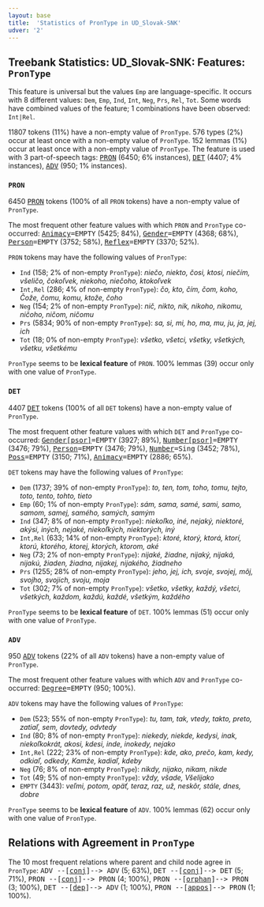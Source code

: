 ```yaml
---
layout: base
title:  'Statistics of PronType in UD_Slovak-SNK'
udver: '2'
---
```


## Treebank Statistics: UD_Slovak-SNK: Features: `PronType`

This feature is universal but the values `Emp` are language-specific.
It occurs with 8 different values: `Dem`, `Emp`, `Ind`, `Int`, `Neg`, `Prs`, `Rel`, `Tot`.
Some words have combined values of the feature; 1 combinations have been observed: `Int|Rel`.

11807 tokens (11%) have a non-empty value of `PronType`.
576 types (2%) occur at least once with a non-empty value of `PronType`.
152 lemmas (1%) occur at least once with a non-empty value of `PronType`.
The feature is used with 3 part-of-speech tags: <tt><a href="sk_snk-pos-PRON.html">PRON</a></tt> (6450; 6% instances), <tt><a href="sk_snk-pos-DET.html">DET</a></tt> (4407; 4% instances), <tt><a href="sk_snk-pos-ADV.html">ADV</a></tt> (950; 1% instances).

### `PRON`

6450 <tt><a href="sk_snk-pos-PRON.html">PRON</a></tt> tokens (100% of all `PRON` tokens) have a non-empty value of `PronType`.

The most frequent other feature values with which `PRON` and `PronType` co-occurred: <tt><a href="sk_snk-feat-Animacy.html">Animacy</a></tt><tt>=EMPTY</tt> (5425; 84%), <tt><a href="sk_snk-feat-Gender.html">Gender</a></tt><tt>=EMPTY</tt> (4368; 68%), <tt><a href="sk_snk-feat-Person.html">Person</a></tt><tt>=EMPTY</tt> (3752; 58%), <tt><a href="sk_snk-feat-Reflex.html">Reflex</a></tt><tt>=EMPTY</tt> (3370; 52%).

`PRON` tokens may have the following values of `PronType`:

* `Ind` (158; 2% of non-empty `PronType`): <em>niečo, niekto, čosi, ktosi, niečím, všeličo, čokoľvek, niekoho, niečoho, ktokoľvek</em>
* `Int,Rel` (286; 4% of non-empty `PronType`): <em>čo, kto, čím, čom, koho, Čože, čomu, komu, ktože, čoho</em>
* `Neg` (154; 2% of non-empty `PronType`): <em>nič, nikto, nik, nikoho, nikomu, ničoho, ničom, ničomu</em>
* `Prs` (5834; 90% of non-empty `PronType`): <em>sa, si, mi, ho, ma, mu, ju, ja, jej, ich</em>
* `Tot` (18; 0% of non-empty `PronType`): <em>všetko, všetci, všetky, všetkých, všetku, všetkému</em>

`PronType` seems to be **lexical feature** of `PRON`. 100% lemmas (39) occur only with one value of `PronType`.

### `DET`

4407 <tt><a href="sk_snk-pos-DET.html">DET</a></tt> tokens (100% of all `DET` tokens) have a non-empty value of `PronType`.

The most frequent other feature values with which `DET` and `PronType` co-occurred: <tt><a href="sk_snk-feat-Gender-psor.html">Gender[psor]</a></tt><tt>=EMPTY</tt> (3927; 89%), <tt><a href="sk_snk-feat-Number-psor.html">Number[psor]</a></tt><tt>=EMPTY</tt> (3476; 79%), <tt><a href="sk_snk-feat-Person.html">Person</a></tt><tt>=EMPTY</tt> (3476; 79%), <tt><a href="sk_snk-feat-Number.html">Number</a></tt><tt>=Sing</tt> (3452; 78%), <tt><a href="sk_snk-feat-Poss.html">Poss</a></tt><tt>=EMPTY</tt> (3150; 71%), <tt><a href="sk_snk-feat-Animacy.html">Animacy</a></tt><tt>=EMPTY</tt> (2886; 65%).

`DET` tokens may have the following values of `PronType`:

* `Dem` (1737; 39% of non-empty `PronType`): <em>to, ten, tom, toho, tomu, tejto, toto, tento, tohto, tieto</em>
* `Emp` (60; 1% of non-empty `PronType`): <em>sám, sama, samé, sami, samo, samom, samej, samého, samých, samým</em>
* `Ind` (347; 8% of non-empty `PronType`): <em>niekoľko, iné, nejaký, niektoré, akýsi, iných, nejaké, niekoľkých, niektorých, iný</em>
* `Int,Rel` (633; 14% of non-empty `PronType`): <em>ktoré, ktorý, ktorá, ktorí, ktorú, ktorého, ktorej, ktorých, ktorom, aké</em>
* `Neg` (73; 2% of non-empty `PronType`): <em>nijaké, žiadne, nijaký, nijaká, nijakú, žiaden, žiadna, nijakej, nijakého, žiadneho</em>
* `Prs` (1255; 28% of non-empty `PronType`): <em>jeho, jej, ich, svoje, svojej, môj, svojho, svojich, svoju, moja</em>
* `Tot` (302; 7% of non-empty `PronType`): <em>všetko, všetky, každý, všetci, všetkých, každom, každú, každé, všetkým, každého</em>

`PronType` seems to be **lexical feature** of `DET`. 100% lemmas (51) occur only with one value of `PronType`.

### `ADV`

950 <tt><a href="sk_snk-pos-ADV.html">ADV</a></tt> tokens (22% of all `ADV` tokens) have a non-empty value of `PronType`.

The most frequent other feature values with which `ADV` and `PronType` co-occurred: <tt><a href="sk_snk-feat-Degree.html">Degree</a></tt><tt>=EMPTY</tt> (950; 100%).

`ADV` tokens may have the following values of `PronType`:

* `Dem` (523; 55% of non-empty `PronType`): <em>tu, tam, tak, vtedy, takto, preto, zatiaľ, sem, dovtedy, odvtedy</em>
* `Ind` (80; 8% of non-empty `PronType`): <em>niekedy, niekde, kedysi, inak, niekoľkokrát, akosi, kdesi, inde, inokedy, nejako</em>
* `Int,Rel` (222; 23% of non-empty `PronType`): <em>kde, ako, prečo, kam, kedy, odkiaľ, odkedy, Kamže, kadiaľ, kdeby</em>
* `Neg` (76; 8% of non-empty `PronType`): <em>nikdy, nijako, nikam, nikde</em>
* `Tot` (49; 5% of non-empty `PronType`): <em>vždy, všade, Všelijako</em>
* `EMPTY` (3443): <em>veľmi, potom, opäť, teraz, raz, už, neskôr, stále, dnes, dobre</em>

`PronType` seems to be **lexical feature** of `ADV`. 100% lemmas (62) occur only with one value of `PronType`.

## Relations with Agreement in `PronType`

The 10 most frequent relations where parent and child node agree in `PronType`:
<tt>ADV --[<tt><a href="sk_snk-dep-conj.html">conj</a></tt>]--> ADV</tt> (5; 63%),
<tt>DET --[<tt><a href="sk_snk-dep-conj.html">conj</a></tt>]--> DET</tt> (5; 71%),
<tt>PRON --[<tt><a href="sk_snk-dep-conj.html">conj</a></tt>]--> PRON</tt> (4; 100%),
<tt>PRON --[<tt><a href="sk_snk-dep-orphan.html">orphan</a></tt>]--> PRON</tt> (3; 100%),
<tt>DET --[<tt><a href="sk_snk-dep-dep.html">dep</a></tt>]--> ADV</tt> (1; 100%),
<tt>PRON --[<tt><a href="sk_snk-dep-appos.html">appos</a></tt>]--> PRON</tt> (1; 100%).

